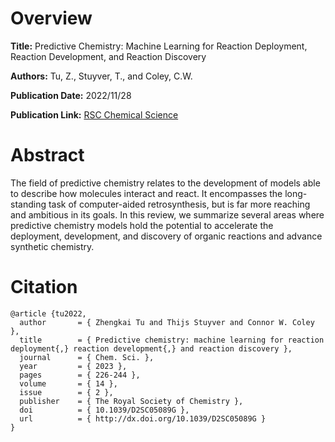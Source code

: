 # Overview
**Title:**
Predictive Chemistry: Machine Learning for Reaction Deployment, Reaction Development, and Reaction Discovery

**Authors:**
Tu, Z., Stuyver, T., and Coley, C.W.

**Publication Date:**
2022/11/28

**Publication Link:**
[RSC Chemical Science](https://pubs.rsc.org/en/content/articlelanding/2023/sc/d2sc05089g)


# Abstract
The field of predictive chemistry relates to the development of models able to describe how molecules interact and react. 
It encompasses the long-standing task of computer-aided retrosynthesis, but is far more reaching and ambitious in its goals. 
In this review, we summarize several areas where predictive chemistry models hold the potential to accelerate the deployment, development, and discovery of organic reactions and advance synthetic chemistry.


# Citation
```
@article {tu2022,
  author       = { Zhengkai Tu and Thijs Stuyver and Connor W. Coley },
  title        = { Predictive chemistry: machine learning for reaction deployment{,} reaction development{,} and reaction discovery },
  journal      = { Chem. Sci. },
  year         = { 2023 },
  pages        = { 226-244 },
  volume       = { 14 },
  issue        = { 2 },
  publisher    = { The Royal Society of Chemistry },
  doi          = { 10.1039/D2SC05089G },
  url          = { http://dx.doi.org/10.1039/D2SC05089G }
}
```
